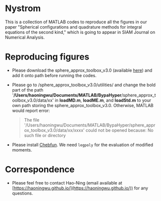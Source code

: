 # Nystrom
This is a collection of MATLAB codes to reproduce all the figures in our paper "Spherical configurations and quadrature methods for integral equations of the second kind," which is going to appear in SIAM Journal on Numerical Analysis.

# Reproducing figures
* Please download the sphere_approx_toolbox_v3.0 (available [here](https://1drv.ms/u/s!AmzdJkQhNBOrhlhZ7TNzdUYOb7X1?e=rfGNGn)) and add it onto path before running the codes.
* Please go to /sphere_approx_toolbox_v3.0/utilities/ and change the bold part of the path '**/Users/haoningwu/Documents/MATLAB/BypaHyper**/sphere_approx_toolbox_v3.0/data/xx' in **loadMD.m**, **loadME.m**, and **loadStd.m** to your own path storing the sphere_approx_toolbox_v3.0. Otherwise, MATLAB would report error:
  >The file '/Users/haoningwu/Documents/MATLAB/BypaHyper/sphere_approx_toolbox_v3.0/data/xx/xxxx' could not be opened because: No such file or
directory

* Please install [Chebfun](https://www.chebfun.org/). We need `legpoly` for the evaluation of modified moments.

# Correspondence
* Please feel free to contact Hao-Ning (email available at [https://haoningwu.github.io/](https://haoningwu.github.io/)) for any questions.


